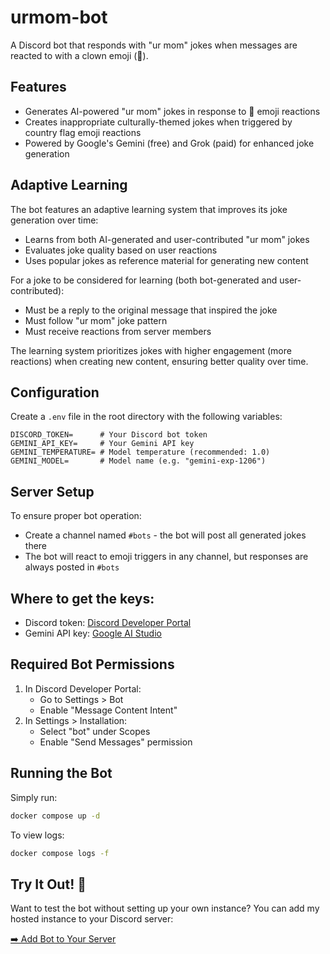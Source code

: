 # urmom-bot

A Discord bot that responds with "ur mom" jokes when messages are reacted to with a clown emoji (🤡).

## Features
- Generates AI-powered "ur mom" jokes in response to 🤡 emoji reactions
- Creates inappropriate culturally-themed jokes when triggered by country flag emoji reactions
- Powered by Google's Gemini (free) and Grok (paid) for enhanced joke generation

## Adaptive Learning
The bot features an adaptive learning system that improves its joke generation over time:

- Learns from both AI-generated and user-contributed "ur mom" jokes
- Evaluates joke quality based on user reactions
- Uses popular jokes as reference material for generating new content

For a joke to be considered for learning (both bot-generated and user-contributed):
- Must be a reply to the original message that inspired the joke
- Must follow "ur mom" joke pattern
- Must receive reactions from server members

The learning system prioritizes jokes with higher engagement (more reactions) when creating new content, ensuring better quality over time.

## Configuration

Create a `.env` file in the root directory with the following variables:

```env
DISCORD_TOKEN=      # Your Discord bot token
GEMINI_API_KEY=     # Your Gemini API key
GEMINI_TEMPERATURE= # Model temperature (recommended: 1.0)
GEMINI_MODEL=       # Model name (e.g. "gemini-exp-1206")
```

## Server Setup
To ensure proper bot operation:
- Create a channel named `#bots` - the bot will post all generated jokes there
- The bot will react to emoji triggers in any channel, but responses are always posted in `#bots`

## Where to get the keys:
- Discord token: [Discord Developer Portal](https://discord.com/developers/applications)
- Gemini API key: [Google AI Studio](https://aistudio.google.com)

## Required Bot Permissions
1. In Discord Developer Portal:
   - Go to Settings > Bot
   - Enable "Message Content Intent"
2. In Settings > Installation:
   - Select "bot" under Scopes
   - Enable "Send Messages" permission

## Running the Bot

Simply run:
```bash
docker compose up -d
```

To view logs:
```bash
docker compose logs -f
```

## Try It Out! 🤖
Want to test the bot without setting up your own instance? You can add my hosted instance to your Discord server:

[➡️ Add Bot to Your Server](https://discord.com/oauth2/authorize?client_id=1333878858138652682)